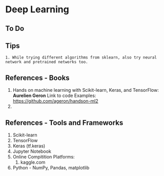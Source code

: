 # Deep Learning

## To Do

## Tips

    1. While trying different algorithms from sklearn, also try neural network and pretrained networks too.

## References - Books

1. Hands on machine learning with Scikit-learn, Keras, and TensorFlow: **Aurelien Geron**
Link to code Examples: <https://github.com/ageron/handson-ml2>
1. 

## References - Tools and Frameworks

1. Scikit-learn
1. TensorFlow
1. Keras (tf.keras)
1. Jupyter Notebook
1. Online Compitition Platforms:
    1. kaggle.com
1. Python - NumPy, Pandas, matplotlib